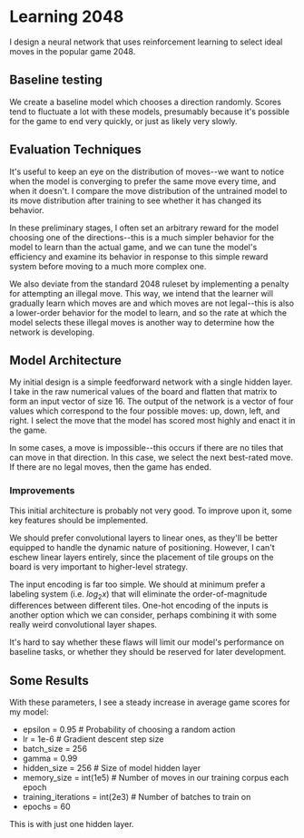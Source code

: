 # Learning 2048

I design a neural network that uses reinforcement learning to select ideal moves
in the popular game 2048.

## Baseline testing

We create a baseline model which chooses a direction randomly. Scores tend to
fluctuate a lot with these models, presumably because it's possible for the game
to end very quickly, or just as likely very slowly. 

## Evaluation Techniques

It's useful to keep an eye on the distribution of moves--we want to notice when
the model is converging to prefer the same move every time, and when it doesn't.
I compare the move distribution of the untrained model to its move distribution
after training to see whether it has changed its behavior.

In these preliminary stages, I often set an arbitrary reward for the model
choosing one of the directions--this is a much simpler behavior for the model to
learn than the actual game, and we can tune the model's efficiency and examine
its behavior in response to this simple reward system before moving to a much
more complex one.

We also deviate from the standard 2048 ruleset by implementing a penalty for
attempting an illegal move. This way, we intend that the learner will gradually
learn which moves are and which moves are not legal--this is also a lower-order
behavior for the model to learn, and so the rate at which the model selects
these illegal moves is another way to determine how the network is developing.

## Model Architecture

My initial design is a simple feedforward network with a single hidden layer. I
take in the raw numerical values of the board and flatten that matrix to form an
input vector of size 16. The output of the network is a vector of four values
which correspond to the four possible moves: up, down, left, and right. I
select the move that the model has scored most highly and enact it in the game.

In some cases, a move is impossible--this occurs if there are no tiles that can
move in that direction. In this case, we select the next best-rated move. If
there are no legal moves, then the game has ended.

### Improvements

This initial architecture is probably not very good. To improve upon it, some
key features should be implemented.

We should prefer convolutional layers to linear ones, as they'll be better
equipped to handle the dynamic nature of positioning. However, I can't eschew
linear layers entirely, since the placement of tile groups on the board is very
important to higher-level strategy.

The input encoding is far too simple. We should at minimum prefer a labeling
system (i.e. $log_2x$) that will eliminate the order-of-magnitude differences
between different tiles. One-hot encoding of the inputs is another option which
we can consider, perhaps combining it with some really weird convolutional layer
shapes.

It's hard to say whether these flaws will limit our model's performance on
baseline tasks, or whether they should be reserved for later development.

## Some Results

With these parameters, I see a steady increase in average game scores for my
model:

- epsilon = 0.95 # Probability of choosing a random action
- lr = 1e-6 # Gradient descent step size
- batch_size = 256
- gamma = 0.99
- hidden_size = 256 # Size of model hidden layer
- memory_size = int(1e5) # Number of moves in our training corpus each epoch
- training_iterations = int(2e3) # Number of batches to train on
- epochs = 60

This is with just one hidden layer.
